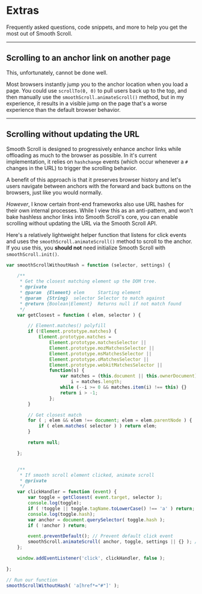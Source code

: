 # Extras

Frequently asked questions, code snippets, and more to help you get the most out of Smooth Scroll.

<hr>

## Scrolling to an anchor link on another page

This, unfortunately, cannot be done well.

Most browsers instantly jump you to the anchor location when you load a page. You could use `scrollTo(0, 0)` to pull users back up to the top, and then manually use the `smoothScroll.animateScroll()` method, but in my experience, it results in a visible jump on the page that's a worse experience than the default browser behavior.

<hr>

## Scrolling without updating the URL

Smooth Scroll is designed to progressively enhance anchor links while offloading as much to the browser as possible. In it's current implementation, it relies on `hashchange` events (which occur whenever a `#` changes in the URL) to trigger the scrolling behavior.

A benefit of this approach is that it preserves browser history and let's users navigate between anchors with the forward and back buttons on the browsers, just like you would normally.

*However*, I know certain front-end frameworks also use URL hashes for their own internal processes. While I view this as an anti-pattern, and won't bake hashless anchor links into Smooth Scroll's core, you can enable scrolling without updating the URL via the Smooth Scroll API.

Here's a relatively lightweight helper function that listens for click events and uses the `smoothScroll.animateScroll()` method to scroll to the anchor. If you use this, you **should not** need initialize Smooth Scroll with `smoothScroll.init()`.

```javascript
var smoothScrollWithoutHash = function (selector, settings) {

	/**
	 * Get the closest matching element up the DOM tree.
	 * @private
	 * @param  {Element} elem     Starting element
	 * @param  {String}  selector Selector to match against
	 * @return {Boolean|Element}  Returns null if not match found
	 */
	var getClosest = function ( elem, selector ) {

		// Element.matches() polyfill
		if (!Element.prototype.matches) {
			Element.prototype.matches =
				Element.prototype.matchesSelector ||
				Element.prototype.mozMatchesSelector ||
				Element.prototype.msMatchesSelector ||
				Element.prototype.oMatchesSelector ||
				Element.prototype.webkitMatchesSelector ||
				function(s) {
					var matches = (this.document || this.ownerDocument).querySelectorAll(s),
						i = matches.length;
					while (--i >= 0 && matches.item(i) !== this) {}
					return i > -1;
				};
		}

		// Get closest match
		for ( ; elem && elem !== document; elem = elem.parentNode ) {
			if ( elem.matches( selector ) ) return elem;
		}

		return null;

	};


	/**
	 * If smooth scroll element clicked, animate scroll
	 * @private
	 */
	var clickHandler = function (event) {
		var toggle = getClosest( event.target, selector );
		console.log(toggle);
		if ( !toggle || toggle.tagName.toLowerCase() !== 'a' ) return;
		console.log(toggle.hash);
		var anchor = document.querySelector( toggle.hash );
		if ( !anchor ) return;

		event.preventDefault(); // Prevent default click event
		smoothScroll.animateScroll( anchor, toggle, settings || {} ); // Animate scroll
	};

	window.addEventListener('click', clickHandler, false );

};

// Run our function
smoothScrollWithoutHash( 'a[href*="#"]' );
```